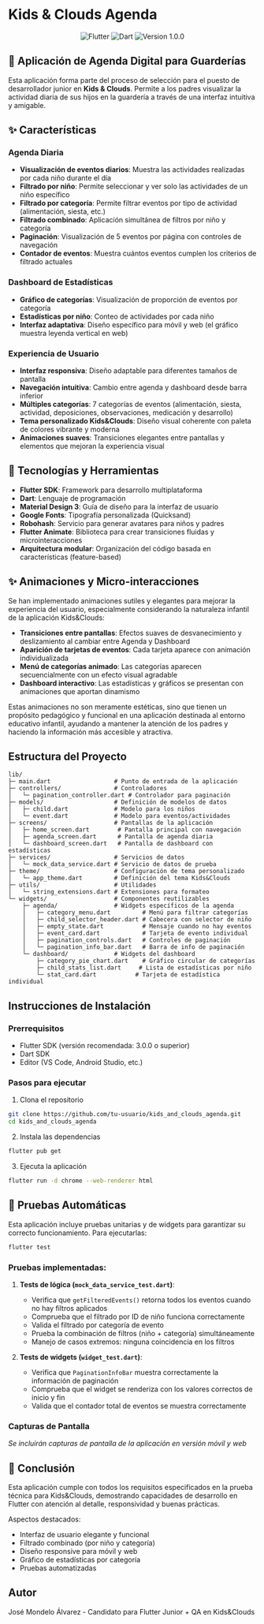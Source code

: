 # Kids & Clouds Agenda

<div align="center">
<img src="https://img.shields.io/badge/Flutter-02569B?style=for-the-badge&logo=flutter&logoColor=white" alt="Flutter"/>
<img src="https://img.shields.io/badge/Dart-0175C2?style=for-the-badge&logo=dart&logoColor=white" alt="Dart"/>
<img src="https://img.shields.io/badge/version-1.0.0-blue" alt="Version 1.0.0"/>
</div>

## 📱 Aplicación de Agenda Digital para Guarderías

Esta aplicación forma parte del proceso de selección para el puesto de desarrollador junior en **Kids & Clouds**. Permite a los padres visualizar la actividad diaria de sus hijos en la guardería a través de una interfaz intuitiva y amigable.

## ✨ Características

### Agenda Diaria
- **Visualización de eventos diarios**: Muestra las actividades realizadas por cada niño durante el día
- **Filtrado por niño**: Permite seleccionar y ver solo las actividades de un niño específico
- **Filtrado por categoría**: Permite filtrar eventos por tipo de actividad (alimentación, siesta, etc.)
- **Filtrado combinado**: Aplicación simultánea de filtros por niño y categoría
- **Paginación**: Visualización de 5 eventos por página con controles de navegación
- **Contador de eventos**: Muestra cuántos eventos cumplen los criterios de filtrado actuales

### Dashboard de Estadísticas
- **Gráfico de categorías**: Visualización de proporción de eventos por categoría
- **Estadísticas por niño**: Conteo de actividades por cada niño
- **Interfaz adaptativa**: Diseño específico para móvil y web (el gráfico muestra leyenda vertical en web)

### Experiencia de Usuario
- **Interfaz responsiva**: Diseño adaptable para diferentes tamaños de pantalla
- **Navegación intuitiva**: Cambio entre agenda y dashboard desde barra inferior
- **Múltiples categorías**: 7 categorías de eventos (alimentación, siesta, actividad, deposiciones, observaciones, medicación y desarrollo)
- **Tema personalizado Kids&Clouds**: Diseño visual coherente con paleta de colores vibrante y moderna
- **Animaciones suaves**: Transiciones elegantes entre pantallas y elementos que mejoran la experiencia visual

## 🔧 Tecnologías y Herramientas

- **Flutter SDK**: Framework para desarrollo multiplataforma
- **Dart**: Lenguaje de programación
- **Material Design 3**: Guía de diseño para la interfaz de usuario
- **Google Fonts**: Tipografía personalizada (Quicksand)
- **Robohash**: Servicio para generar avatares para niños y padres
- **Flutter Animate**: Biblioteca para crear transiciones fluidas y microinteracciones
- **Arquitectura modular**: Organización del código basada en características (feature-based)

## ✨ Animaciones y Micro-interacciones

Se han implementado animaciones sutiles y elegantes para mejorar la experiencia del usuario, especialmente considerando la naturaleza infantil de la aplicación Kids&Clouds:

- **Transiciones entre pantallas**: Efectos suaves de desvanecimiento y deslizamiento al cambiar entre Agenda y Dashboard
- **Aparición de tarjetas de eventos**: Cada tarjeta aparece con animación individualizada
- **Menú de categorías animado**: Las categorías aparecen secuencialmente con un efecto visual agradable
- **Dashboard interactivo**: Las estadísticas y gráficos se presentan con animaciones que aportan dinamismo

Estas animaciones no son meramente estéticas, sino que tienen un propósito pedagógico y funcional en una aplicación destinada al entorno educativo infantil, ayudando a mantener la atención de los padres y haciendo la información más accesible y atractiva.

## Estructura del Proyecto

```
lib/
├─ main.dart                  # Punto de entrada de la aplicación
├─ controllers/               # Controladores
│   └─ pagination_controller.dart # Controlador para paginación
├─ models/                    # Definición de modelos de datos
│   ├─ child.dart             # Modelo para los niños
│   └─ event.dart             # Modelo para eventos/actividades
├─ screens/                   # Pantallas de la aplicación
│   ├─ home_screen.dart        # Pantalla principal con navegación
│   ├─ agenda_screen.dart      # Pantalla de agenda diaria
│   └─ dashboard_screen.dart   # Pantalla de dashboard con estadísticas
├─ services/                  # Servicios de datos
│   └─ mock_data_service.dart # Servicio de datos de prueba
├─ theme/                     # Configuración de tema personalizado
│   └─ app_theme.dart         # Definición del tema Kids&Clouds
├─ utils/                     # Utilidades
│   └─ string_extensions.dart # Extensiones para formateo
└─ widgets/                   # Componentes reutilizables
    ├─ agenda/                # Widgets específicos de la agenda
    │   ├─ category_menu.dart         # Menú para filtrar categorías
    │   ├─ child_selector_header.dart # Cabecera con selector de niño
    │   ├─ empty_state.dart           # Mensaje cuando no hay eventos
    │   ├─ event_card.dart            # Tarjeta de evento individual
    │   ├─ pagination_controls.dart   # Controles de paginación
    │   └─ pagination_info_bar.dart   # Barra de info de paginación
    └─ dashboard/             # Widgets del dashboard
        ├─ category_pie_chart.dart    # Gráfico circular de categorías
        ├─ child_stats_list.dart     # Lista de estadísticas por niño
        └─ stat_card.dart           # Tarjeta de estadística individual
```

## Instrucciones de Instalación

### Prerrequisitos

- Flutter SDK (versión recomendada: 3.0.0 o superior)
- Dart SDK
- Editor (VS Code, Android Studio, etc.)

### Pasos para ejecutar

1. Clona el repositorio
```bash
git clone https://github.com/tu-usuario/kids_and_clouds_agenda.git
cd kids_and_clouds_agenda
```

2. Instala las dependencias
```bash
flutter pub get
```

3. Ejecuta la aplicación
```bash
flutter run -d chrome --web-renderer html
```

## 🧪 Pruebas Automáticas

Esta aplicación incluye pruebas unitarias y de widgets para garantizar su correcto funcionamiento. Para ejecutarlas:

```bash
flutter test
```

### Pruebas implementadas:

1. **Tests de lógica (`mock_data_service_test.dart`)**:
   - Verifica que `getFilteredEvents()` retorna todos los eventos cuando no hay filtros aplicados
   - Comprueba que el filtrado por ID de niño funciona correctamente
   - Valida el filtrado por categoría de evento
   - Prueba la combinación de filtros (niño + categoría) simultáneamente
   - Manejo de casos extremos: ninguna coincidencia en los filtros

2. **Tests de widgets (`widget_test.dart`)**:
   - Verifica que `PaginationInfoBar` muestra correctamente la información de paginación
   - Comprueba que el widget se renderiza con los valores correctos de inicio y fin
   - Valida que el contador total de eventos se muestra correctamente

### Capturas de Pantalla

_Se incluirán capturas de pantalla de la aplicación en versión móvil y web_

## 📃 Conclusión

Esta aplicación cumple con todos los requisitos especificados en la prueba técnica para Kids&Clouds, demostrando capacidades de desarrollo en Flutter con atención al detalle, responsividad y buenas prácticas.

Aspectos destacados:
- Interfaz de usuario elegante y funcional
- Filtrado combinado (por niño y categoría)
- Diseño responsive para móvil y web
- Gráfico de estadísticas por categoría
- Pruebas automatizadas

## Autor

José Mondelo Álvarez - Candidato para Flutter Junior + QA en Kids&Clouds
